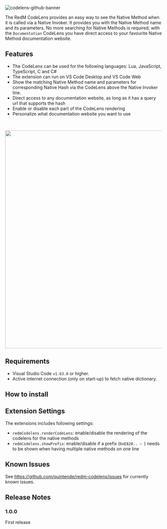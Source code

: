 ![codelens-github-banner](https://user-images.githubusercontent.com/17977249/163669670-1e679bda-c9d4-4a84-b669-d864db9ff09b.png)

The RedM CodeLens provides an easy way to see the Native Method when it is called via a Native Invoker. It provides you with the Native Method name and its parameters. No more searching for Native Methods is required, with the `Documentation` CodeLens you have direct access to your favourite Native Method documentation website.

## Features

* The CodeLens can be used for the following languages: Lua, JavaScript, TypeScript, C and C#
* The extension can run on VS Code Desktop and VS Code Web
* Show the matching Native Method name and parameters for corresponding Native Hash via the CodeLens above the Native Invoker line.
* Direct access to any documentation website, as long as it has a query url that supports the hash
* Enable or disable each part of the CodeLens rendering 
* Personalize what documentation website you want to use

&nbsp;
<p align="center">
  <img width="700" src="https://user-images.githubusercontent.com/17977249/197844138-e55db930-3e87-4030-b5ab-4030c8980fa3.png">
</p>


## Requirements

* Visual Studio Code `v1.63.0` or higher.
* Active internet connection (only on start-up) to fetch native dictionary.

## How to install

## Extension Settings

The extensions includes following settings:
* `redmCodelens.renderCodeLens`: enable/disable the rendering of the codelens for the native methods
* `redmCodelens.showPrefix`: enable/disable if a prefix (`0xE820.. ~ `) needs to be shown when having multiple native methods on one line

## Known Issues

See https://github.com/quintende/redm-codelens/issues for currently known issues.

## Release Notes

### 1.0.0

First release
